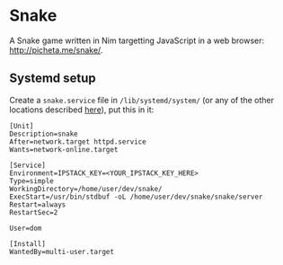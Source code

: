 # Snake

A Snake game written in Nim targetting JavaScript in a web browser:
http://picheta.me/snake/.

## Systemd setup

Create a ``snake.service`` file in ``/lib/systemd/system/`` (or any of the other locations described [here](https://askubuntu.com/questions/876733/where-are-the-systemd-units-services-located-in-ubuntu)), put this in it:

```systemd
[Unit]
Description=snake
After=network.target httpd.service
Wants=network-online.target

[Service]
Environment=IPSTACK_KEY=<YOUR_IPSTACK_KEY_HERE>
Type=simple
WorkingDirectory=/home/user/dev/snake/
ExecStart=/usr/bin/stdbuf -oL /home/user/dev/snake/snake/server
Restart=always
RestartSec=2

User=dom

[Install]
WantedBy=multi-user.target
```
